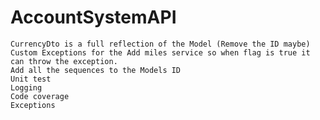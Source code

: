 # AccountSystemAPI
    CurrencyDto is a full reflection of the Model (Remove the ID maybe)
    Custom Exceptions for the Add miles service so when flag is true it can throw the exception.
    Add all the sequences to the Models ID
    Unit test
    Logging
    Code coverage
    Exceptions
    